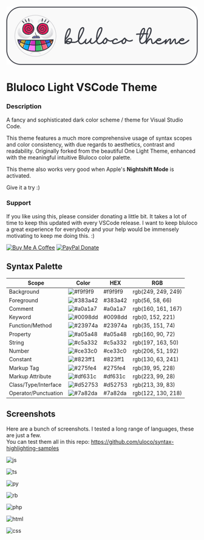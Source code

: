 ![banner](./banner.png)

# Bluloco Light VSCode Theme

### Description

A fancy and sophisticated dark color scheme / theme for
Visual Studio Code.

This theme features a much more comprehensive usage of syntax scopes and color
consistency, with due regards to aesthetics, contrast and readability.
Originally forked from the beautiful One Light Theme, enhanced with the
meaningful intuitive Bluloco color palette.

This theme also works very good when Apple's **Nightshift Mode** is activated.

Give it a try :)

### Support

If you like using this, please consider donating a little bit. It takes a lot of time to keep this updated with every VSCode release.
I want to keep bluloco a great experience for everybody and your help would be immensely motivating to keep me doing this. :)

<a href="https://www.buymeacoffee.com/umipaloomi" target="_blank"><img src="https://cdn.buymeacoffee.com/buttons/v2/default-violet.png" alt="Buy Me A Coffee" style="height: 60px !important;width: 217px !important;" ></a> <a href="https://www.paypal.com/donate/?hosted_button_id=YSDKWM2D66GZJ" target="_blank"><img src="https://pics.paypal.com/00/s/OGRmNzQwNTMtZGNiYS00MTIzLWE1ZWUtNWI2ZDdhMGUwMWVm/file.PNG" alt="PayPal Donate" style="height: 60px !important;" ></a>

## Syntax Palette

| Scope                | Color                                            | HEX     | RGB                |
| -------------------- | ------------------------------------------------ | ------- | ------------------ |
| Background           | ![#f9f9f9](https://fakeimg.pl/35/f9f9f9/?text=+) | #f9f9f9 | rgb(249, 249, 249) |
| Foreground           | ![#383a42](https://fakeimg.pl/35/383a42/?text=+) | #383a42 | rgb(56, 58, 66)    |
| Comment              | ![#a0a1a7](https://fakeimg.pl/35/a0a1a7/?text=+) | #a0a1a7 | rgb(160, 161, 167) |
| Keyword              | ![#0098dd](https://fakeimg.pl/35/0098dd/?text=+) | #0098dd | rgb(0, 152, 221)   |
| Function/Method      | ![#23974a](https://fakeimg.pl/35/23974a/?text=+) | #23974a | rgb(35, 151, 74)   |
| Property             | ![#a05a48](https://fakeimg.pl/35/a05a48/?text=+) | #a05a48 | rgb(160, 90, 72)   |
| String               | ![#c5a332](https://fakeimg.pl/35/c5a332/?text=+) | #c5a332 | rgb(197, 163, 50)  |
| Number               | ![#ce33c0](https://fakeimg.pl/35/ce33c0/?text=+) | #ce33c0 | rgb(206, 51, 192)  |
| Constant             | ![#823ff1](https://fakeimg.pl/35/823ff1/?text=+) | #823ff1 | rgb(130, 63, 241)  |
| Markup Tag           | ![#275fe4](https://fakeimg.pl/35/275fe4/?text=+) | #275fe4 | rgb(39, 95, 228)   |
| Markup Attribute     | ![#df631c](https://fakeimg.pl/35/df631c/?text=+) | #df631c | rgb(223, 99, 28)   |
| Class/Type/Interface | ![#d52753](https://fakeimg.pl/35/d52753/?text=+) | #d52753 | rgb(213, 39, 83)   |
| Operator/Punctuation | ![#7a82da](https://fakeimg.pl/35/7a82da/?text=+) | #7a82da | rgb(122, 130, 218) |

## Screenshots

Here are a bunch of screenshots. I tested a long range of languages, these are just a few.  
You can test them all in this repo:
https://github.com/uloco/syntax-highlighting-samples

![js](screenshots/js.png)

![ts](screenshots/ts.png)

![py](screenshots/py.png)

![rb](screenshots/rb.png)

![php](screenshots/php.png)

![html](screenshots/html.png)

![css](screenshots/css.png)
